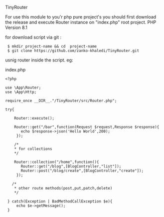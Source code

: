 TinyRouter

For use this module to you'r php pure project's you should first 
download the release and execute Router instance on "index.php" root project.
PHP Version 8.1

for download script via git :

     $ mkdir project-name && cd  project-name
     $ git clone https://github.com/zanko-khaledi/TinyRouter.git

usnig router inside the script.
eg:
 
index.php 

    <?php
    
    use \App\Router;
    use \App\Http;

    require_once __DIR__."/TinyRouter/src/Router.php";

    try{

        Router::execute();

        Router::get("/bar",function(Request $request,Response $response){
           echo $response->json('Hello World',200);
         });

        /* 
        * for collections
        */

        Router::collection("/home",function(){
           Router::get("/blog",[BlogController,"list"]);
           Router::post("/blog/create",[BlogController,"create"]);
         });

       /*
        * other route methods(post,put,patch,delete)
        */

     } catch(Exception | BadMethodCallException $e){
         echo $e->getMessage();
     }
